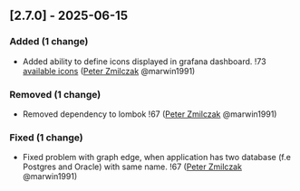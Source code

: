<!-- @formatter:off -->
<!-- noinspection -->
<!-- Prevents auto format, for JetBrains IDE File > Settings > Editor > Code Style (Formatter Tab) > Turn formatter on/off with markers in code comments  -->

<!-- This file is automatically generate by logchange tool 🌳 🪓 => 🪵 -->
<!-- Visit https://github.com/logchange/logchange and leave a star 🌟 -->
<!-- !!! ⚠️ DO NOT MODIFY THIS FILE, YOUR CHANGES WILL BE LOST ⚠️ !!! -->


[2.7.0] - 2025-06-15
--------------------

### Added (1 change)

- Added ability to define icons displayed in grafana dashboard. !73 [available icons](https://grafana.com/docs/grafana/latest/visualizations/node-graph/#node-parameters) ([Peter Zmilczak](https://github.com/marwin1991) @marwin1991)

### Removed (1 change)

- Removed dependency to lombok !67 ([Peter Zmilczak](https://github.com/marwin1991) @marwin1991)

### Fixed (1 change)

- Fixed problem with graph edge, when application has two database (f.e Postgres and Oracle) with same name. !67 ([Peter Zmilczak](https://github.com/marwin1991) @marwin1991)


